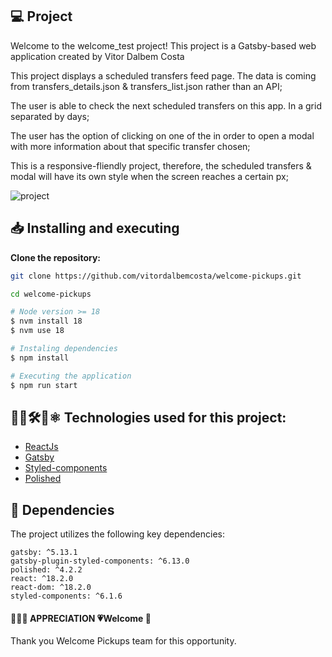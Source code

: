 ## 💻 Project

Welcome to the welcome_test project! This project is a Gatsby-based web application created by Vitor Dalbem Costa

This project displays a scheduled transfers feed page. The data is coming from transfers_details.json & transfers_list.json rather than an API;

The user is able to check the next scheduled transfers on this app. In a grid separated by days;

The user has the option of clicking on one of the in order to open a modal with more information about that specific transfer chosen;

This is a responsive-fliendly project, therefore, the scheduled transfers & modal will have its own style when the screen reaches a certain px;

![project](https://github.com/vitordalbemcosta/welcome-pickups/assets/95107819/83795bc6-16b1-4922-8919-6c285595cf52)

## 📥 Installing and executing

**Clone the repository:**

```bash
git clone https://github.com/vitordalbemcosta/welcome-pickups.git

cd welcome-pickups
```

```bash
# Node version >= 18
$ nvm install 18
$ nvm use 18

# Instaling dependencies
$ npm install

# Executing the application
$ npm run start
```

## 👨‍💻🛠️🔧⚛ Technologies used for this project:

- [ReactJs](https://legacy.reactjs.org/)
- [Gatsby](https://www.gatsbyjs.com/docs/)
- [Styled-components](https://styled-components.com/docs)
- [Polished](https://polished.js.org/docs/)

## 🚀 Dependencies

The project utilizes the following key dependencies:

```
gatsby: ^5.13.1
gatsby-plugin-styled-components: ^6.13.0
polished: ^4.2.2
react: ^18.2.0
react-dom: ^18.2.0
styled-components: ^6.1.6
```

#### 🤝🏻💪 APPRECIATION 💗Welcome 🚗

Thank you Welcome Pickups team for this opportunity.
